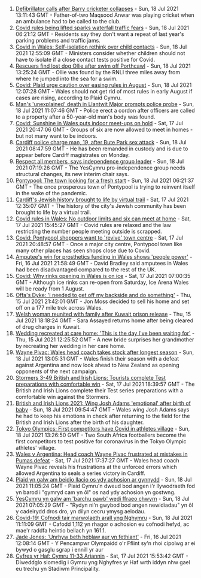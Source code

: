1. [Defibrillator calls after Barry cricketer collapses](https://www.bbc.co.uk/news/uk-wales-57880399) - Sun, 18 Jul 2021 13:11:43 GMT - Father-of-two Maqsood Anwar was playing cricket when an ambulance had to be called to the club.
2. [Covid rules being lifted sparks waterfall traffic fears](https://www.bbc.co.uk/news/uk-wales-57866005) - Sun, 18 Jul 2021 06:21:12 GMT - Residents say they don't want a repeat of last year's parking problems and traffic jams.
3. [Covid in Wales: Self-isolation rethink over child contacts](https://www.bbc.co.uk/news/uk-wales-57880143) - Sun, 18 Jul 2021 12:55:09 GMT - Ministers consider whether children should not have to isolate if a close contact tests positive for Covid.
4. [Rescuers find lost dog Ollie after swim off Porthcawl](https://www.bbc.co.uk/news/uk-wales-57880619) - Sun, 18 Jul 2021 13:25:24 GMT - Ollie was found by the RNLI three miles away from where he jumped into the sea for a swim.
5. [Covid: Plaid urge caution over easing rules in August](https://www.bbc.co.uk/news/uk-wales-57873174) - Sun, 18 Jul 2021 12:07:28 GMT - Wales should not get rid of most rules in early August if cases are rising, according to Plaid Cymru.
6. [Man's 'unexplained' death in Llantwit Major prompts police probe](https://www.bbc.co.uk/news/uk-wales-57880140) - Sun, 18 Jul 2021 11:07:46 GMT - Police erect a cordon after officers are called to a property after a 50-year-old man's body was found.
7. [Covid: Sunshine in Wales puts indoor meet-ups on hold](https://www.bbc.co.uk/news/uk-wales-57875082) - Sat, 17 Jul 2021 20:47:06 GMT - Groups of six are now allowed to meet in homes - but not many want to be indoors.
8. [Cardiff police charge man, 19, after Bute Park sex attack](https://www.bbc.co.uk/news/uk-wales-57873343) - Sun, 18 Jul 2021 08:47:59 GMT - He has been remanded in custody and is due to appear before Cardiff magistrates on Monday.
9. [Respect all members, says independence group leader](https://www.bbc.co.uk/news/uk-wales-politics-57873337) - Sun, 18 Jul 2021 07:19:26 GMT - The YesCymru pro-independence group needs structural changes, its new interim chair says.
10. [Pontypool: The town looking for a fresh start](https://www.bbc.co.uk/news/uk-wales-57809563) - Sun, 18 Jul 2021 06:21:37 GMT - The once prosperous town of Pontypool is trying to reinvent itself in the wake of the pandemic.
11. [Cardiff's Jewish history brought to life by virtual trail](https://www.bbc.co.uk/news/uk-wales-57826282) - Sat, 17 Jul 2021 12:35:07 GMT - The history of the city's Jewish community has been brought to life by a virtual trail.
12. [Covid rules in Wales: No outdoor limits and six can meet at home](https://www.bbc.co.uk/news/uk-wales-57866006) - Sat, 17 Jul 2021 15:45:27 GMT - Covid rules are relaxed and the law restricting the number people meeting outside is scrapped.
13. [Covid: Pontypool shoppers want to 'revive' town centre](https://www.bbc.co.uk/news/uk-wales-57870128) - Sat, 17 Jul 2021 20:48:57 GMT - Once a major city centre, Pontypool town like many other places has seen shops close due to Covid.
14. [Amputee's win for prosthetics funding in Wales shows 'people power'](https://www.bbc.co.uk/news/uk-wales-57866765) - Fri, 16 Jul 2021 21:58:49 GMT - David Bradley said amputees in Wales had been disadvantaged compared to the rest of the UK.
15. [Covid: Why rinks opening in Wales is on ice](https://www.bbc.co.uk/news/uk-wales-57866643) - Sat, 17 Jul 2021 07:00:35 GMT - Although ice rinks can re-open from Saturday, Ice Arena Wales will be ready from 1 August.
16. [Offa's Dyke: 'I needed to get off my backside and do something'](https://www.bbc.co.uk/news/uk-wales-57854826) - Thu, 15 Jul 2021 21:42:01 GMT - Jon Moss decided to sell his home and set off on a 177 mile trek across Wales.
17. [Welsh woman reunited with family after Kuwait prison release](https://www.bbc.co.uk/news/uk-wales-57855353) - Thu, 15 Jul 2021 18:18:24 GMT - Sara Assayed returns home after being cleared of drug charges in Kuwait.
18. [Wedding recreated at care home: 'This is the day I've been waiting for'](https://www.bbc.co.uk/news/uk-wales-57846759) - Thu, 15 Jul 2021 12:25:52 GMT - A new bride surprises her grandmother by recreating her wedding in her care home.
19. [Wayne Pivac: Wales head coach takes stock after longest season](https://www.bbc.co.uk/sport/rugby-union/57867391) - Sun, 18 Jul 2021 13:05:31 GMT - Wales finish their season with a defeat against Argentina and now look ahead to New Zealand as opening opponents of the next campaign.
20. [Stormers 3-49 British and Irish Lions: Tourists complete Test preparations with comfortable win](https://www.bbc.co.uk/sport/rugby-union/57874651) - Sat, 17 Jul 2021 18:39:57 GMT - The British and Irish Lions complete their Test series preparations with a comfortable win against the Stormers.
21. [British and Irish Lions 2021: Wing Josh Adams 'emotional' after birth of baby](https://www.bbc.co.uk/sport/rugby-union/57879448) - Sun, 18 Jul 2021 09:54:47 GMT - Wales wing Josh Adams says he had to keep his emotions in check after returning to the field for the British and Irish Lions after the birth of his daughter.
22. [Tokyo Olympics: First competitors have Covid in athletes village](https://www.bbc.co.uk/sport/olympics/57844406) - Sun, 18 Jul 2021 13:26:50 GMT - Two South Africa footballers become the first competitors to test positive for coronavirus in the Tokyo Olympic athletes' village.
23. [Wales v Argentina: Head coach Wayne Pivac frustrated at mistakes in Pumas defeat](https://www.bbc.co.uk/sport/rugby-union/57875845) - Sat, 17 Jul 2021 17:37:27 GMT - Wales head coach Wayne Pivac reveals his frustrations at the unforced errors which allowed Argentina to seals a series victory in Cardiff.
24. [Plaid yn galw am beidio llacio os ydy achosion ar gynnydd](https://www.bbc.co.uk/newyddion/57872905) - Sun, 18 Jul 2021 11:05:24 GMT - Plaid Cymru'n dweud bod angen i'r llywodraeth fod yn barod i "gymryd cam yn ôl" os nad ydy achosion yn gostwng.
25. [YesCymru yn galw am 'barchu pawb' wedi ffraeo chwyrn](https://www.bbc.co.uk/newyddion/57870187) - Sun, 18 Jul 2021 07:05:29 GMT - "Rydyn ni'n gwybod bod angen newidiadau" yn ôl y cadeirydd dros dro, yn dilyn cecru ymysg aelodau.
26. [Covid-19: Cofnodi tair marwolaeth arall yng Nghymru](https://www.bbc.co.uk/newyddion/57807655) - Sun, 18 Jul 2021 11:11:09 GMT - Cafodd 1,112 yn rhagor o achosion eu cofnodi hefyd, ac mae'r raddfa heintio bellach yn 161.1.
27. [Jade Jones: 'Unrhyw beth heblaw aur yn fethiant'](https://www.bbc.co.uk/newyddion/57835165) - Fri, 16 Jul 2021 12:08:14 GMT - Y Pencampwr Olympaidd o'r Fflint sy'n rhoi cipolwg ar ei bywyd o gasglu sgrap i ennill yr aur
28. [Cyfres yr Haf: Cymru 11-33 Ariannin](https://www.bbc.co.uk/newyddion/57873794) - Sat, 17 Jul 2021 15:53:42 GMT - Diweddglo siomedig i Gymru yng Nghyfres yr Haf wrth iddyn nhw gael eu trechu yn Stadiwm Principality.
